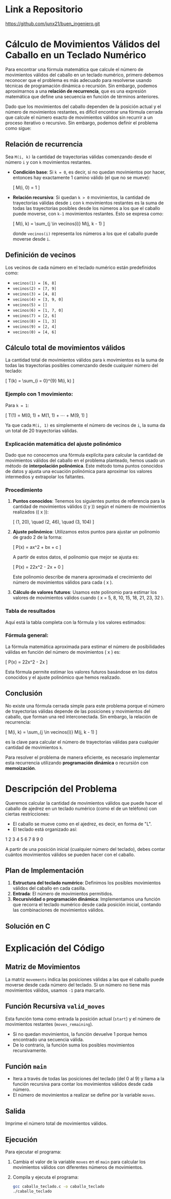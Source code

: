 # Link a Repositorio

https://github.com/junx21/buen_ingeniero.git

# Cálculo de Movimientos Válidos del Caballo en un Teclado Numérico

Para encontrar una fórmula matemática que calcule el número de movimientos válidos del caballo en un teclado numérico, primero debemos reconocer que el problema es más adecuado para resolverse usando técnicas de programación dinámica o recursión. Sin embargo, podemos aproximarnos a una **relación de recurrencia**, que es una expresión matemática que define una secuencia en función de términos anteriores.

Dado que los movimientos del caballo dependen de la posición actual y el número de movimientos restantes, es difícil encontrar una fórmula cerrada que calcule el número exacto de movimientos válidos sin recurrir a un proceso iterativo o recursivo. Sin embargo, podemos definir el problema como sigue:

## Relación de recurrencia

Sea `M(i, k)` la cantidad de trayectorias válidas comenzando desde el número `i` y con `k` movimientos restantes.

- **Condición base**: Si `k = 0`, es decir, si no quedan movimientos por hacer, entonces hay exactamente 1 camino válido (el que no se mueve):

  \[
  M(i, 0) = 1
  \]

- **Relación recursiva**: Si quedan `k > 0` movimientos, la cantidad de trayectorias válidas desde `i` con `k` movimientos restantes es la suma de todas las trayectorias posibles desde los números a los que el caballo puede moverse, con `k-1` movimientos restantes. Esto se expresa como:

  \[
  M(i, k) = \sum_{j \in vecinos(i)} M(j, k - 1)
  \]

  donde `vecinos(i)` representa los números a los que el caballo puede moverse desde `i`.

## Definición de vecinos

Los vecinos de cada número en el teclado numérico están predefinidos como:

- `vecinos(1) = [6, 8]`
- `vecinos(2) = [7, 9]`
- `vecinos(3) = [4, 8]`
- `vecinos(4) = [3, 9, 0]`
- `vecinos(5) = []`
- `vecinos(6) = [1, 7, 0]`
- `vecinos(7) = [2, 6]`
- `vecinos(8) = [1, 3]`
- `vecinos(9) = [2, 4]`
- `vecinos(0) = [4, 6]`

## Cálculo total de movimientos válidos

La cantidad total de movimientos válidos para `k` movimientos es la suma de todas las trayectorias posibles comenzando desde cualquier número del teclado:

\[
T(k) = \sum_{i = 0}^{9} M(i, k)
\]

### Ejemplo con 1 movimiento:

Para `k = 1`:

\[
T(1) = M(0, 1) + M(1, 1) + ⋯ + M(9, 1)
\]

Ya que cada `M(i, 1)` es simplemente el número de vecinos de `i`, la suma da un total de 20 trayectorias válidas.


### Explicación matemática del ajuste polinómico

Dado que no conocemos una fórmula explícita para calcular la cantidad de movimientos válidos del caballo en el problema planteado, hemos usado un método de **interpolación polinómica**. Este método toma puntos conocidos de datos y ajusta una ecuación polinómica para aproximar los valores intermedios y extrapolar los faltantes.

### Procedimiento

1. **Puntos conocidos**: Tenemos los siguientes puntos de referencia para la cantidad de movimientos válidos (\( y \)) según el número de movimientos realizados (\( x \)):
   
   \[
   (1, 20), \quad (2, 46), \quad (3, 104)
   \]
   
2. **Ajuste polinómico**: Utilizamos estos puntos para ajustar un polinomio de grado 2 de la forma:
   
   \[
   P(x) = ax^2 + bx + c
   \]
   
   A partir de estos datos, el polinomio que mejor se ajusta es:

   \[
   P(x) = 22x^2 - 2x + 0
   \]

   Este polinomio describe de manera aproximada el crecimiento del número de movimientos válidos para cada \( x \).

3. **Cálculo de valores futuros**: Usamos este polinomio para estimar los valores de movimientos válidos cuando \( x = 5, 8, 10, 15, 18, 21, 23, 32 \).

### Tabla de resultados

Aquí está la tabla completa con la fórmula y los valores estimados:



### Fórmula general:

La fórmula matemática aproximada para estimar el número de posibilidades válidas en función del número de movimientos \( x \) es:

\[
P(x) = 22x^2 - 2x
\]

Esta fórmula permite estimar los valores futuros basándose en los datos conocidos y el ajuste polinómico que hemos realizado.


## Conclusión

No existe una fórmula cerrada simple para este problema porque el número de trayectorias válidas depende de las posiciones y movimientos del caballo, que forman una red interconectada. Sin embargo, la relación de recurrencia:

\[
M(i, k) = \sum_{j \in vecinos(i)} M(j, k - 1)
\]

es la clave para calcular el número de trayectorias válidas para cualquier cantidad de movimientos `k`.

Para resolver el problema de manera eficiente, es necesario implementar esta recurrencia utilizando **programación dinámica** o recursión con **memoización**.

# Descripción del Problema

Queremos calcular la cantidad de movimientos válidos que puede hacer el caballo de ajedrez en un teclado numérico (como el de un teléfono) con ciertas restricciones:

- El caballo se mueve como en el ajedrez, es decir, en forma de "L".
- El teclado está organizado así:

1 2 3
4 5 6
7 8 9
0


A partir de una posición inicial (cualquier número del teclado), debes contar cuántos movimientos válidos se pueden hacer con el caballo.

## Plan de Implementación

1. **Estructura del teclado numérico**: Definimos los posibles movimientos válidos del caballo en cada casilla.
2. **Entrada**: El número de movimientos permitidos.
3. **Recursividad o programación dinámica**: Implementamos una función que recorra el teclado numérico desde cada posición inicial, contando las combinaciones de movimientos válidos.

## Solución en C

# Explicación del Código

## Matriz de Movimientos

La matriz `movements` indica las posiciones válidas a las que el caballo puede moverse desde cada número del teclado. Si un número no tiene más movimientos válidos, usamos `-1` para marcarlo.

## Función Recursiva `valid_moves`

Esta función toma como entrada la posición actual (`start`) y el número de movimientos restantes (`moves_remaining`).

- Si no quedan movimientos, la función devuelve 1 porque hemos encontrado una secuencia válida.
- De lo contrario, la función suma los posibles movimientos recursivamente.

## Función `main`

- Itera a través de todas las posiciones del teclado (del 0 al 9) y llama a la función recursiva para contar los movimientos válidos desde cada número.
- El número de movimientos a realizar se define por la variable `moves`.

## Salida

Imprime el número total de movimientos válidos.

## Ejecución

Para ejecutar el programa:

1. Cambia el valor de la variable `moves` en el `main` para calcular los movimientos válidos con diferentes números de movimientos.
2. Compila y ejecuta el programa:

   ```bash
   gcc caballo_teclado.c -o caballo_teclado
   ./caballo_teclado

